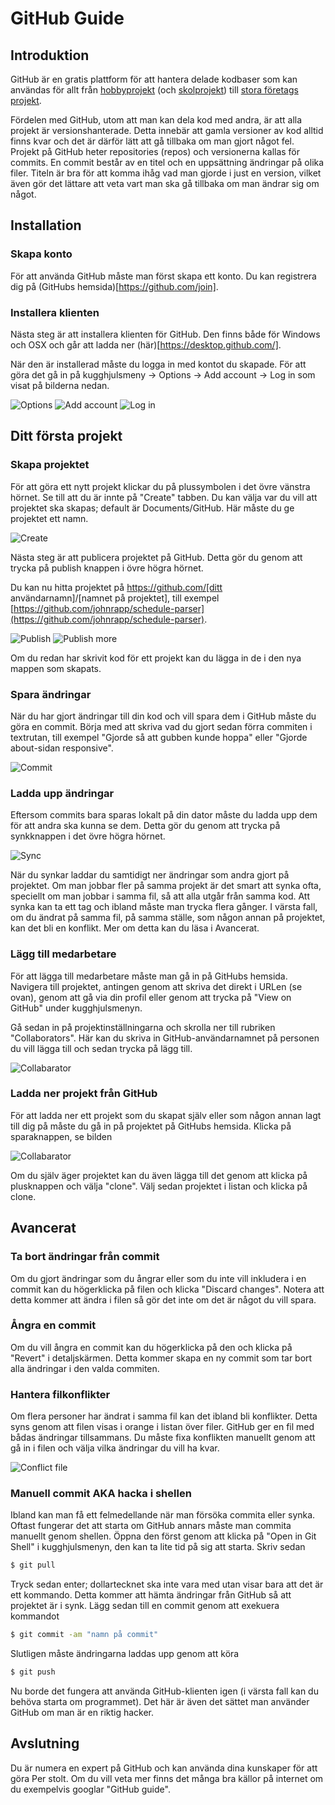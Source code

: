 # GitHub Guide

## Introduktion
GitHub är en gratis plattform för att hantera delade kodbaser som kan användas för allt från [hobbyprojekt](https://github.com/JohnSimonCo/schedule-viewer) (och [skolprojekt](https://github.com/SweSnow/Projectile-Motion)) till [stora företags projekt](https://github.com/angular/angular.js). 

Fördelen med GitHub, utom att man kan dela kod med andra, är att alla projekt är versionshanterade. Detta innebär att gamla versioner av kod alltid finns kvar och det är därför lätt att gå tillbaka om man gjort något fel. Projekt på GitHub heter repositories (repos) och versionerna kallas för commits. En commit består av en titel och en uppsättning ändringar på olika filer. Titeln är bra för att komma ihåg vad man gjorde i just en version, vilket även gör det lättare att veta vart man ska gå tillbaka om man ändrar sig om något. 

## Installation
### Skapa konto
För att använda GitHub måste man först skapa ett konto. Du kan registrera dig på (GitHubs hemsida)[https://github.com/join].
### Installera klienten
Nästa steg är att installera klienten för GitHub. Den finns både för Windows och OSX och går att ladda ner (här)[https://desktop.github.com/].

När den är installerad måste du logga in med kontot du skapade. För att göra det gå in på kugghjulsmeny -> Options -> Add account -> Log in som visat på bilderna nedan.

![Options](https://github.com/JohnSimonCo/GitHub-guide/blob/master/images/options.PNG)
![Add account](https://github.com/JohnSimonCo/GitHub-guide/blob/master/images/add_account.PNG)
![Log in](https://github.com/JohnSimonCo/GitHub-guide/blob/master/images/login.PNG)

## Ditt första projekt
### Skapa projektet
För att göra ett nytt projekt klickar du på plussymbolen i det övre vänstra hörnet. Se till att du är innte på "Create" tabben. Du kan välja var du vill att projektet ska skapas; default är Documents/GitHub. Här måste du ge projektet ett namn.

![Create](https://github.com/JohnSimonCo/GitHub-guide/blob/master/images/create.PNG)

Nästa steg är att publicera projektet på GitHub. Detta gör du genom att trycka på publish knappen i övre högra hörnet.

Du kan nu hitta projektet på https://github.com/[ditt användarnamn]/[namnet på projektet], till exempel [https://github.com/johnrapp/schedule-parser](https://github.com/johnrapp/schedule-parser).

![Publish](https://github.com/JohnSimonCo/GitHub-guide/blob/master/images/publish.PNG)
![Publish more](https://github.com/JohnSimonCo/GitHub-guide/blob/master/images/publish_more.PNG)

Om du redan har skrivit kod för ett projekt kan du lägga in de i den nya mappen som skapats.

### Spara ändringar
När du har gjort ändringar till din kod och vill spara dem i GitHub måste du göra en commit. Börja med att skriva vad du gjort sedan förra commiten i textrutan, till exempel "Gjorde så att gubben kunde hoppa" eller "Gjorde about-sidan responsive".

![Commit](https://github.com/JohnSimonCo/GitHub-guide/blob/master/images/commit.PNG)

### Ladda upp ändringar
Eftersom commits bara sparas lokalt på din dator måste du ladda upp dem för att andra ska kunna se dem. Detta gör du genom att trycka på synkknappen i det övre högra hörnet.

![Sync](https://github.com/JohnSimonCo/GitHub-guide/blob/master/images/sync.PNG)

När du synkar laddar du samtidigt ner ändringar som andra gjort på projektet. Om man jobbar fler på samma projekt är det smart att synka ofta, speciellt om man jobbar i samma fil, så att alla utgår från samma kod. Att synka kan ta ett tag och ibland måste man trycka flera gånger. I värsta fall, om du ändrat på samma fil, på samma ställe, som någon annan på projektet, kan det bli en konflikt. Mer om detta kan du läsa i Avancerat.

### Lägg till medarbetare
För att lägga till medarbetare måste man gå in på GitHubs hemsida. Navigera till projektet, antingen genom att skriva det direkt i URLen (se ovan), genom att gå via din profil eller genom att trycka på "View on GitHub" under kugghjulsmenyn.

Gå sedan in på projektinställningarna och skrolla ner till rubriken "Collaborators". Här kan du skriva in GitHub-användarnamnet på personen du vill lägga till och sedan trycka på lägg till.

![Collabarator](https://github.com/JohnSimonCo/GitHub-guide/blob/master/images/collabarator.PNG)

### Ladda ner projekt från GitHub
För att ladda ner ett projekt som du skapat själv eller som någon annan lagt till dig på måste du gå in på projektet på GitHubs hemsida. Klicka på sparaknappen, se bilden

![Collabarator](https://github.com/JohnSimonCo/GitHub-guide/blob/master/images/clone.PNG)

Om du själv äger projektet kan du även lägga till det genom att klicka på plusknappen och välja "clone". Välj sedan projektet i listan och klicka på clone.

## Avancerat
### Ta bort ändringar från commit
Om du gjort ändringar som du ångrar eller som du inte vill inkludera i en commit kan du högerklicka på filen och klicka "Discard changes". Notera att detta kommer att ändra i filen så gör det inte om det är något du vill spara.

### Ångra en commit
Om du vill ångra en commit kan du högerklicka på den och klicka på "Revert" i detaljskärmen. Detta kommer skapa en ny commit som tar bort alla ändringar i den valda commiten. 

### Hantera filkonflikter
Om flera personer har ändrat i samma fil kan det ibland bli konflikter. Detta syns genom att filen visas i orange i listan över filer. GitHub ger en fil med bådas ändringar tillsammans. Du måste fixa konflikten manuellt genom att gå in i filen och välja vilka ändringar du vill ha kvar.

![Conflict file](https://github-images.s3.amazonaws.com/enterprise/11.10.340/user/assets/images/mac/changes/merge_conflict_sample.png)

### Manuell commit AKA hacka i shellen 
Ibland kan man få ett felmedellande när man försöka commita eller synka. Oftast fungerar det att starta om GitHub annars måste man commita manuellt genom shellen. Öppna den först genom att klicka på "Open in Git Shell" i kugghjulsmenyn, den kan ta lite tid på sig att starta. Skriv sedan
```sh
$ git pull
```
Tryck sedan enter; dollartecknet ska inte vara med utan visar bara att det är ett kommando. Detta kommer att hämta ändringar från GitHub så att projektet är i synk. Lägg sedan till en commit genom att exekuera kommandot 
```sh
$ git commit -am "namn på commit"
```
Slutligen måste ändringarna laddas upp genom att köra
```sh
$ git push
```
Nu borde det fungera att använda GitHub-klienten igen (i värsta fall kan du behöva starta om programmet). Det här är även det sättet man använder GitHub om man är en riktig hacker.

## Avslutning
Du är numera en expert på GitHub och kan använda dina kunskaper för att göra Per stolt. Om du vill veta mer finns det många bra källor på internet om du exempelvis googlar "GitHub guide".